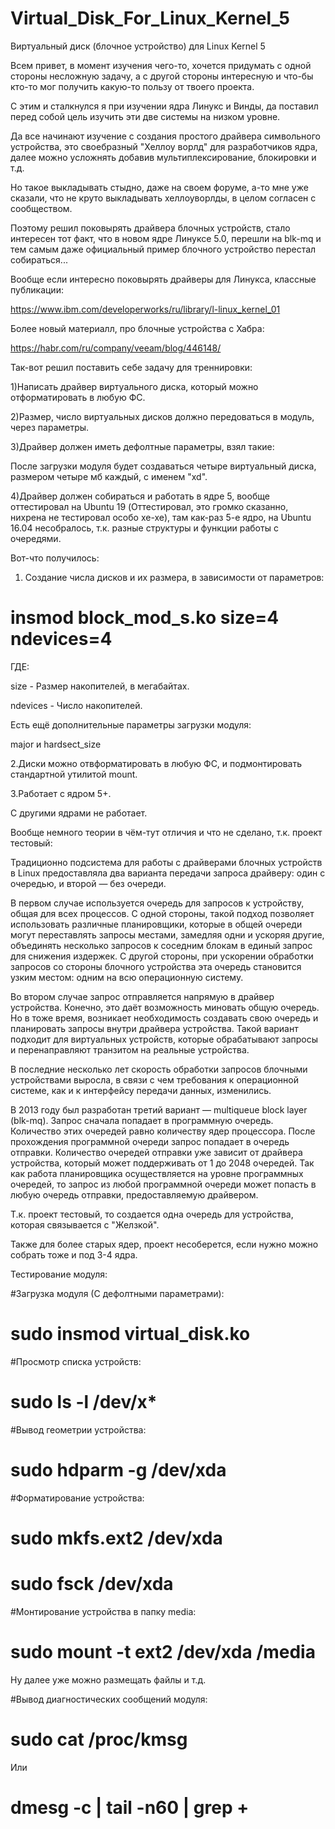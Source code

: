 # Virtual_Disk_For_Linux_Kernel_5
Виртуальный диск (блочное устройство) для Linux Kernel 5

Всем привет, в момент изучения чего-то, хочется придумать с одной стороны несложную задачу, а с другой стороны интересную и что-бы кто-то мог получить какую-то пользу от твоего проекта.

С этим и сталкнулся я при изучении ядра Линукс и Винды, да поставил перед собой цель изучить эти две системы на низком уровне.

Да все начинают изучение с создания простого драйвера символьного устройства, это своебразный "Хеллоу ворлд" для разработчиков ядра, далее можно усложнять добавив мультиплексирование, блокировки и т.д.

Но такое выкладывать стыдно, даже на своем форуме, а-то мне уже сказали, что не круто выкладывать хеллоуворлды, в целом согласен с сообществом.

Поэтому решил поковырять драйвера блочных устройств, стало интересен тот факт, что в новом ядре Линуксе 5.0, перешли на blk-mq и тем самым даже официальный пример блочного устройство перестал собираться...

Вообще если интересно поковырять драйверы для Линукса, классные публикации:

https://www.ibm.com/developerworks/ru/library/l-linux_kernel_01

Более новый материалл, про блочные устройства с Хабра:

https://habr.com/ru/company/veeam/blog/446148/

Так-вот решил поставить себе задачу для треннировки:

1)Написать драйвер виртуального диска, который можно отформатировать в любую ФС.

2)Размер, число виртуальных дисков должно передоваться в модуль, через параметры.

3)Драйвер должен иметь дефолтные параметры, взял такие: 

После загрузки модуля будет создаваться четыре виртуальный диска, размером четыре мб каждый, с именем "xd".

4)Драйвер должен собираться и работать в ядре 5, вообще оттестировал на Ubuntu 19 (Оттестировал, это громко сказанно, нихрена не тестировал особо хе-хе), там как-раз 5-е ядро, на Ubuntu 16.04 несобралось, т.к. разные структуры и функции работы с очередями.

Вот-что получилось:

1. Создание числа дисков и их размера, в зависимости от параметров:
# insmod block_mod_s.ko size=4 ndevices=4 

ГДЕ:

size - Размер накопителей, в мегабайтах.

ndevices - Число накопителей.

Есть ещё дополнительные параметры загрузки модуля:

major и hardsect_size

2.Диски можно отвформатировать в любую ФС, и подмонтировать стандартной утилитой mount.

3.Работает с ядром 5+.

С другими ядрами не работает.

Вообще немного теории в чём-тут отличия и что не сделано, т.к. проект тестовый:

Традиционно подсистема для работы с драйверами блочных устройств в Linux предоставляла два варианта передачи запроса драйверу: один с очередью, и второй — без очереди.

В первом случае используется очередь для запросов к устройству, общая для всех процессов. С одной стороны, такой подход позволяет использовать различные планировщики, которые в общей очереди могут переставлять запросы местами, замедляя одни и ускоряя другие, объединять несколько запросов к соседним блокам в единый запрос для снижения издержек. С другой стороны, при ускорении обработки запросов со стороны блочного устройства эта очередь становится узким местом: одним на всю операционную систему.

Во втором случае запрос отправляется напрямую в драйвер устройства. Конечно, это даёт возможность миновать общую очередь. Но в тоже время, возникает необходимость создавать свою очередь и планировать запросы внутри драйвера устройства. Такой вариант подходит для виртуальных устройств, которые обрабатывают запросы и перенаправляют транзитом на реальные устройства.

В последние несколько лет скорость обработки запросов блочными устройствами выросла, в связи с чем требования к операционной системе, как и к интерфейсу передачи данных, изменились.

В 2013 году был разработан третий вариант — multiqueue block layer (blk-mq).
Запрос сначала попадает в программную очередь. Количество этих очередей равно количеству ядер процессора. После прохождения программной очереди запрос попадает в очередь отправки. Количество очередей отправки уже зависит от драйвера устройства, который может поддерживать от 1 до 2048 очередей. Так как работа планировщика осуществляется на уровне программных очередей, то запрос из любой программной очереди может попасть в любую очередь отправки, предоставляемую драйвером.

Т.к. проект тестовый, то создается одна очередь для устройства, которая связывается с "Желзкой".

Также для более старых ядер, проект несоберется, если нужно можно собрать тоже и под 3-4 ядра.

Тестирование модуля:

#Загрузка модуля (С дефолтными параметрами):
# sudo insmod virtual_disk.ko

#Просмотр списка устройств:
# sudo ls -l /dev/x*

#Вывод геометрии устройства:
# sudo hdparm -g /dev/xda

#Форматирование устройства:
# sudo mkfs.ext2 /dev/xda
# sudo fsck /dev/xda

#Монтирование устройства в папку media:
# sudo mount -t ext2 /dev/xda /media

Ну далее уже можно размещать файлы и т.д.

#Вывод диагностических сообщений модуля:

# sudo cat /proc/kmsg

Или

# dmesg -c | tail -n60 | grep +
